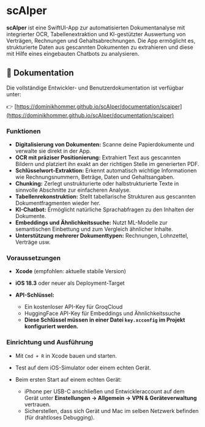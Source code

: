 # scAIper 

**scAIper** ist eine SwiftUI-App zur automatisierten Dokumentanalyse mit integrierter OCR, Tabellenextraktion und KI-gestützter Auswertung von Verträgen, Rechnungen und Gehaltsabrechnungen. Die App ermöglicht es, strukturierte Daten aus gescannten Dokumenten zu extrahieren und diese mit Hilfe eines eingebauten Chatbots zu analysieren.

## 📄 Dokumentation

Die vollständige Entwickler- und Benutzer­dokumentation ist verfügbar unter:

👉 [https://dominikhommer.github.io/scAIper/documentation/scaiper](https://dominikhommer.github.io/scAIper/documentation/scaiper)


### Funktionen

- **Digitalisierung von Dokumenten:** Scanne deine Papierdokumente und verwalte sie direkt in der App.
- **OCR mit präziser Positionierung:** Extrahiert Text aus gescannten Bildern und platziert ihn exakt an der richtigen Stelle im generierten PDF.
- **Schlüsselwort-Extraktion:** Erkennt automatisch wichtige Informationen wie Rechnungsnummern, Beträge, Daten und Gehaltsangaben.
- **Chunking:** Zerlegt unstrukturierte oder halbstrukturierte Texte in sinnvolle Abschnitte zur einfacheren Analyse.
- **Tabellenrekonstruktion:** Stellt tabellarische Strukturen aus gescannten Dokumentfragmenten wieder her.
- **KI-Chatbot:** Ermöglicht natürliche Sprachabfragen zu den Inhalten der Dokumente.
- **Embeddings und Ähnlichkeitssuche:** Nutzt ML-Modelle zur semantischen Einbettung und zum Vergleich ähnlicher Inhalte.
- **Unterstützung mehrerer Dokumenttypen:** Rechnungen, Lohnzettel, Verträge usw.

### Voraussetzungen

- **Xcode** (empfohlen: aktuelle stabile Version)
- **iOS 18.3** oder neuer als Deployment-Target
- **API-Schlüssel:**

  - Ein kostenloser API-Key für GroqCloud
  - HuggingFace API-Key für Embeddings und Ähnlichkeitssuche
  - **Diese Schlüssel müssen in einer Datei `key.xcconfig` im Projekt konfiguriert werden.**

### Einrichtung und Ausführung

- Mit `Cmd + R` in Xcode bauen und starten.
- Test auf dem iOS-Simulator oder einem echten Gerät.
- Beim ersten Start auf einem echten Gerät:

  - iPhone per USB-C anschließen und Entwickleraccount auf dem Gerät unter **Einstellungen -> Allgemein -> VPN & Geräteverwaltung** vertrauen.
  - Sicherstellen, dass sich Gerät und Mac im selben Netzwerk befinden (für drahtloses Debugging).



